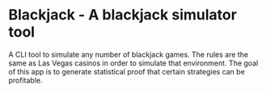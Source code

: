 # Blackjack - A blackjack simulator tool

A CLI tool to simulate any number of blackjack games. The rules are the same as Las Vegas casinos in order to simulate that environment. The goal of this app is to generate statistical proof that certain strategies can be profitable.
